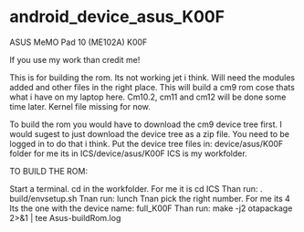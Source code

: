 # android_device_asus_K00F
ASUS MeMO Pad 10 (ME102A) K00F

If you use my work than credit me!

This is for building the rom.
Its not working jet i think. Will need the modules added and other files in the right place.
This will build a cm9 rom cose thats what i have on my laptop here. Cm10.2, cm11 and cm12 will be done some time later.
Kernel file missing for now.

To build the rom you would have to download the cm9 device tree first. I would sugest to just download the device tree as a zip file. You need to be logged in to do that i think. Put the device tree files in: device/asus/K00F folder for me its in ICS/device/asus/K00F ICS is my workfolder.

TO BUILD THE ROM:

Start a terminal. cd in the workfolder. For me it is cd ICS Than run: . build/envsetup.sh Tnan run: lunch Tnan pick the right number. For me its 4 Its the one with the device name: full_K00F Than run: make -j2 otapackage 2>&1 | tee Asus-buildRom.log
